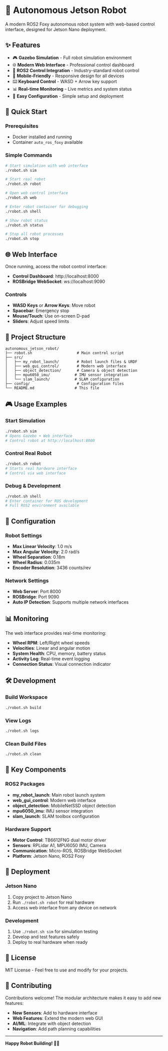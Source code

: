 # 🤖 Autonomous Jetson Robot

A modern ROS2 Foxy autonomous robot system with web-based control interface, designed for Jetson Nano deployment.

## ✨ Features

- 🎮 **Gazebo Simulation** - Full robot simulation environment
- 🌐 **Modern Web Interface** - Professional control dashboard
- 🎯 **ROS2 Control Integration** - Industry-standard robot control
- 📱 **Mobile-Friendly** - Responsive design for all devices
- ⌨️ **Keyboard Control** - WASD + Arrow key support
- 📊 **Real-time Monitoring** - Live metrics and system status
- 🔧 **Easy Configuration** - Simple setup and deployment

## 🚀 Quick Start

### Prerequisites
- Docker installed and running
- Container `auto_ros_foxy` available

### Simple Commands

```bash
# Start simulation with web interface
./robot.sh sim

# Start real robot
./robot.sh robot

# Open web control interface
./robot.sh web

# Enter robot container for debugging
./robot.sh shell

# Show robot status
./robot.sh status

# Stop all robot processes
./robot.sh stop
```

## 🌐 Web Interface

Once running, access the robot control interface:

- **Control Dashboard**: http://localhost:8000
- **ROSBridge WebSocket**: ws://localhost:9090

### Controls
- **WASD Keys** or **Arrow Keys**: Move robot
- **Spacebar**: Emergency stop
- **Mouse/Touch**: Use on-screen D-pad
- **Sliders**: Adjust speed limits

## 📁 Project Structure

```
autonomous_jetson_robot/
├── robot.sh                    # Main control script
├── src/
│   ├── my_robot_launch/        # Robot launch files & URDF
│   ├── web_gui_control/        # Modern web interface
│   ├── object_detection/       # Camera & object detection
│   ├── mpu6050_imu/           # IMU sensor integration
│   └── slam_launch/           # SLAM configuration
├── config/                     # Configuration files
└── README.md                  # This file
```

## 🎮 Usage Examples

### Start Simulation
```bash
./robot.sh sim
# Opens Gazebo + Web interface
# Control robot at http://localhost:8000
```

### Control Real Robot
```bash
./robot.sh robot
# Starts real hardware interface
# Control via web interface
```

### Debug & Development
```bash
./robot.sh shell
# Enter container for ROS development
# Full ROS2 environment available
```

## 🔧 Configuration

### Robot Settings
- **Max Linear Velocity**: 1.0 m/s
- **Max Angular Velocity**: 2.0 rad/s
- **Wheel Separation**: 0.18m
- **Wheel Radius**: 0.035m
- **Encoder Resolution**: 3436 counts/rev

### Network Settings
- **Web Server**: Port 8000
- **ROSBridge**: Port 9090
- **Auto IP Detection**: Supports multiple network interfaces

## 📊 Monitoring

The web interface provides real-time monitoring:

- **Wheel RPM**: Left/Right wheel speeds
- **Velocities**: Linear and angular motion
- **System Health**: CPU, memory, battery status
- **Activity Log**: Real-time event logging
- **Connection Status**: Visual connection indicator

## 🛠️ Development

### Build Workspace
```bash
./robot.sh build
```

### View Logs
```bash
./robot.sh logs
```

### Clean Build Files
```bash
./robot.sh clean
```

## 🎯 Key Components

### ROS2 Packages
- **my_robot_launch**: Main robot launch system
- **web_gui_control**: Modern web interface
- **object_detection**: MobileNetSSD object detection
- **mpu6050_imu**: IMU sensor integration
- **slam_launch**: SLAM toolbox configuration

### Hardware Support
- **Motor Control**: TB6612FNG dual motor driver
- **Sensors**: RPLidar A1, MPU6050 IMU, Camera
- **Communication**: Micro-ROS, ROSBridge WebSocket
- **Platform**: Jetson Nano, ROS2 Foxy

## 🚀 Deployment

### Jetson Nano
1. Copy project to Jetson Nano
2. Run `./robot.sh robot` for real hardware
3. Access web interface from any device on network

### Development
1. Use `./robot.sh sim` for simulation testing
2. Develop and test features safely
3. Deploy to real hardware when ready

## 📝 License

MIT License - Feel free to use and modify for your projects.

## 🤝 Contributing

Contributions welcome! The modular architecture makes it easy to add new features:

- **New Sensors**: Add to hardware interface
- **Web Features**: Extend the modern web GUI
- **AI/ML**: Integrate with object detection
- **Navigation**: Add path planning capabilities

---

**Happy Robot Building! 🤖✨**